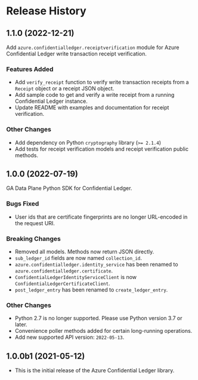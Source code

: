 # Release History

## 1.1.0 (2022-12-21)
Add `azure.confidentialledger.receiptverification` module for Azure Confidential Ledger write transaction receipt verification.

### Features Added
- Add `verify_receipt` function to verify write transaction receipts from a `Receipt` object or a receipt JSON object.
- Add sample code to get and verify a write receipt from a running Confidential Ledger instance.
- Update README with examples and documentation for receipt verification.

### Other Changes
- Add dependency on Python `cryptography` library (`>= 2.1.4`)
- Add tests for receipt verification models and receipt verification public methods.

## 1.0.0 (2022-07-19)

GA Data Plane Python SDK for Confidential Ledger.

### Bugs Fixed
- User ids that are certificate fingerprints are no longer URL-encoded in the request URI.

### Breaking Changes
- Removed all models. Methods now return JSON directly.
- `sub_ledger_id` fields are now named `collection_id`.
- `azure.confidentialledger.identity_service` has been renamed to `azure.confidentialledger.certificate`.
- `ConfidentialLedgerIdentityServiceClient` is now `ConfidentialLedgerCertificateClient`.
- `post_ledger_entry` has been renamed to `create_ledger_entry`.

### Other Changes
- Python 2.7 is no longer supported. Please use Python version 3.7 or later.
- Convenience poller methods added for certain long-running operations.
- Add new supported API version: `2022-05-13`.

## 1.0.0b1 (2021-05-12)

- This is the initial release of the Azure Confidential Ledger library.
